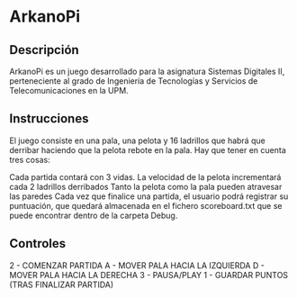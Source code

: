 # ArkanoPi

## Descripción 

ArkanoPi es un juego desarrollado para la asignatura Sistemas Digitales II, perteneciente al grado de Ingeniería de Tecnologías y Servicios de Telecomunicaciones en la UPM.

## Instrucciones

El juego consiste en una pala, una pelota y 16 ladrillos que habrá que derribar haciendo que la pelota rebote en la pala. Hay que tener en cuenta tres cosas:

Cada partida contará con 3 vidas.
La velocidad de la pelota incrementará cada 2 ladrillos derribados
Tanto la pelota como la pala pueden atravesar las paredes
Cada vez que finalice una partida, el usuario podrá registrar su puntuación, que quedará almacenada en el fichero scoreboard.txt que se puede encontrar dentro de la carpeta Debug.

## Controles

2 - COMENZAR PARTIDA
A - MOVER PALA HACIA LA IZQUIERDA
D - MOVER PALA HACIA LA DERECHA
3 - PAUSA/PLAY
1 - GUARDAR PUNTOS (TRAS FINALIZAR PARTIDA)
